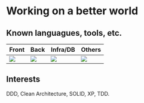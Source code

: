 # Working on a better world

## Known languagues, tools, etc.
| Front |  Back  | Infra/DB | Others |
| ------------------- | ------------------- | ------------------- | ------------------- |
|  <img src="https://skillicons.dev/icons?i=angular,react,ts,apollo,styledcomponents,js,html,css,vue,jquery,sass,tailwind&perline=4" /> |  <img src="https://skillicons.dev/icons?i=go,nodejs,ts,nextjs,graphql,prisma,php,ruby,py,java,spring,wordpress&perline=4" /> | <img src="https://skillicons.dev/icons?i=aws,gcp,kubernetes,bash,nginx,docker,linux,mongodb,postgres,mysql,redis,firebase&perline=4" /> | <img src="https://skillicons.dev/icons?i=ps,figma,ai,wordpress,unity,godot,git,discord,vscode,md&perline=4" />


## Interests
DDD, Clean Architecture, SOLID, XP, TDD.

